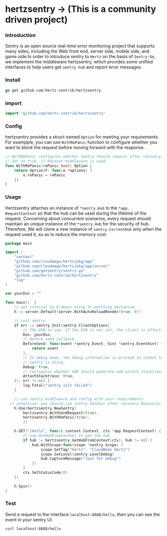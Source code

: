 # hertzsentry -> (This is a community driven project)

### Introduction

Sentry is an open source real-time error monitoring project that supports many sides, including the Web front end, server side, mobile side, and game side.In order to introduce sentry to `Hertz` on the basis of `Sentry-Go`, we implement the middleware hertzsentry, which provides some unified interfaces to help users get `sentry hub` and report error messages.

### Install

```go
go get github.com/hertz-contrib/hertzsentry
```

### import

```go
import "github.com/hertz-contrib/hertzsentry"
```



### Config

hertzsentry provides a struct named `Option` for meeting your requirements. For exampple, you can use `WithRePanic` function to configure whether you want to block the request before moving forward with the response. 

```go
// WithRePanic configures whether Sentry should repanic after recovery.
// Set to true, if Recover middleware is used.
func WithRePanic(rePanic bool) Option {
	return Option{F: func(o *options) {
		o.rePanic = rePanic
	}}
}
```

### Usage

Hertzsentry attaches an instance of `*sentry.Hub` to the `*app. RequestContext` so that the hub can be used during the lifetime of the request. Concerning about concurrent scenarios, every request should maintain an unique instance of the `*sentry.Hub` for the security of hub. Therefore, We will clone a new instance of `sentry.CurrentHub` only when the request used it, so as to reduce the memory cost.

```go
package main

import (
	"context"
	"github.com/cloudwego/hertz/pkg/app"
	"github.com/cloudwego/hertz/pkg/app/server"
	"github.com/getsentry/sentry-go"
	"github.com/hertz-contrib/hertzsentry"
	"log"
)

var yourDsn = ""

func main()  {
	// set interval to 0 means using fs-watching mechanism.
	h := server.Default(server.WithAutoReloadRender(true, 0))

	// init sentry
	if err := sentry.Init(sentry.ClientOptions{
		// The DSN to use. If the DSN is not set, the client is effectively disabled.
		Dsn: yourDsn,
		// Before send callback.
		BeforeSend: func(event *sentry.Event, hint *sentry.EventHint) *sentry.Event {
			return event
		},
		// In debug mode, the debug information is printed to stdout to help you understand what
		// sentry is doing.
		Debug: true,
		// Configures whether SDK should generate and attach stacktraces to pure capture message calls.
		AttachStacktrace: true,
	}); err != nil {
		log.Fatal("sentry init failed")
	}

	// use sentry middleware and config with your requirements.
  // attention! you should use sentry handler after recovery.Recovery() 
	h.Use(hertzsentry.NewSentry(
		hertzsentry.WithSendRequest(true),
		hertzsentry.WithRePanic(true),
		))

	h.GET("/hello", func(c context.Context, ctx *app.RequestContext) {
		// use GetHubFromContext to get the hub
		if hub := hertzsentry.GetHubFromContext(ctx); hub != nil {
			hub.WithScope(func(scope *sentry.Scope) {
				scope.SetTag("hertz", "CloudWeGo Hertz")
				scope.SetLevel(sentry.LevelDebug)
				hub.CaptureMessage("Just for debug")
			})
		}
		ctx.SetStatusCode(0)
	})

	h.Spin()
}
```

### Test 

Send a request to the interface `localhost:8888/hello`, then you can see the event in your sentry UI.

```sh
curl localhost:8888/hello
```



